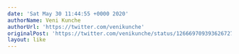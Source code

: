 ```yaml
---
date: 'Sat May 30 11:44:55 +0000 2020'
authorName: Veni Kunche
authorUrl: 'https://twitter.com/venikunche'
originalPost: 'https://twitter.com/venikunche/status/1266697093936267271'
layout: like
---
```

